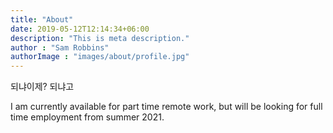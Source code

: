 ```yaml
---
title: "About"
date: 2019-05-12T12:14:34+06:00
description: "This is meta description."
author : "Sam Robbins"
authorImage : "images/about/profile.jpg"
---
```


되냐이제? 되냐고

I am currently available for part time remote work, but will be looking for full time employment from summer 2021.
